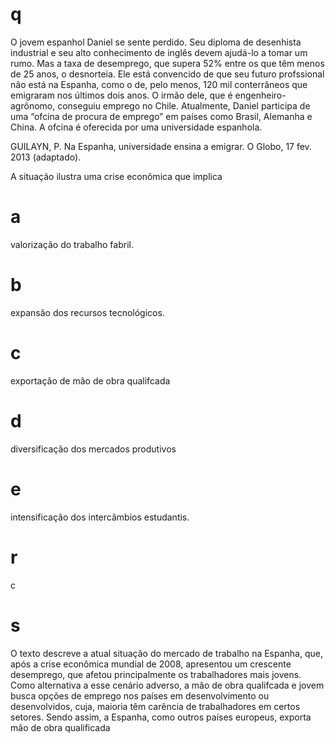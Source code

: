 # q
O jovem espanhol Daniel se sente perdido. Seu diploma de desenhista industrial e seu alto conhecimento de inglês devem ajudá-lo a tomar um rumo. Mas a taxa de desemprego, que supera 52% entre os que têm menos de 25 anos, o desnorteia. Ele está convencido de que seu futuro profssional não está na Espanha, como o de, pelo menos, 120 mil conterrâneos que emigraram nos últimos dois anos. O irmão dele, que é engenheiro-agrônomo, conseguiu emprego no Chile. Atualmente, Daniel participa de uma “ofcina de procura de emprego” em países como Brasil, Alemanha e China. A ofcina é oferecida por uma universidade espanhola.

GUILAYN, P. Na Espanha, universidade ensina a emigrar. O Globo, 17 fev. 2013 (adaptado).

A situação ilustra uma crise econômica que implica

# a
valorização do trabalho fabril.

# b
expansão dos recursos tecnológicos.

# c
exportação de mão de obra qualifcada

# d
diversificação dos mercados produtivos

# e
intensificação dos intercâmbios estudantis.

# r
c

# s
O texto descreve a atual situação do mercado de trabalho na Espanha, que, após a crise econômica mundial de 2008, apresentou um crescente desemprego, que afetou principalmente os trabalhadores mais jovens. Como alternativa a esse cenário adverso, a mão de obra qualifcada e jovem busca opções de emprego nos países em desenvolvimento ou desenvolvidos, cuja, maioria têm carência de trabalhadores em certos setores. Sendo assim, a Espanha, como outros países europeus, exporta mão de obra qualificada
